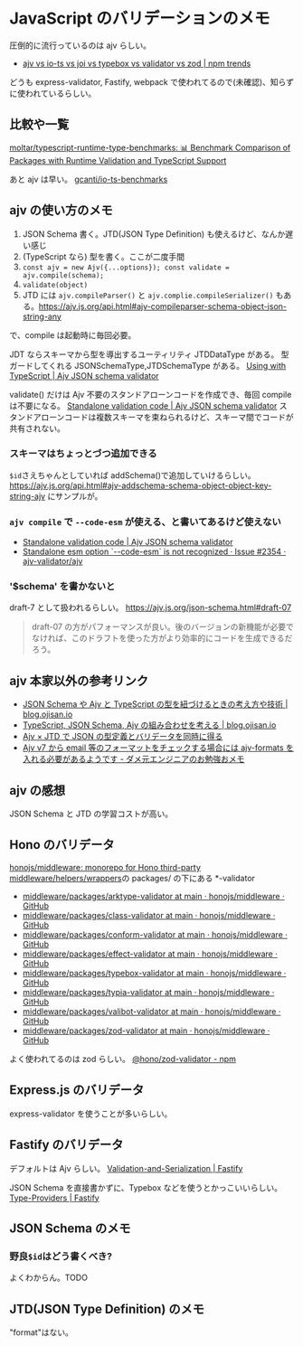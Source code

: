 # JavaScript のバリデーションのメモ

圧倒的に流行っているのは ajv らしい。

- [ajv vs io-ts vs joi vs typebox vs validator vs zod | npm trends](https://npmtrends.com/ajv-vs-io-ts-vs-joi-vs-typebox-vs-validator-vs-zod)

どうも express-validator, Fastify, webpack で使われてるので(未確認)、知らずに使われているらしい。

## 比較や一覧

[moltar/typescript-runtime-type-benchmarks: 📊 Benchmark Comparison of Packages with Runtime Validation and TypeScript Support](https://github.com/moltar/typescript-runtime-type-benchmarks?tab=readme-ov-file#readme)

あと ajv は早い。
[gcanti/io-ts-benchmarks](https://github.com/gcanti/io-ts-benchmarks?tab=readme-ov-file#results)

## ajv の使い方のメモ

1. JSON Schema 書く。JTD(JSON Type Definition) も使えるけど、なんか遅い感じ
2. (TypeScript なら) 型を書く。ここが二度手間
3. `const ajv = new Ajv({...options}); const validate = ajv.compile(schema);`
4. `validate(object)`
5. JTD には `ajv.compileParser()` と `ajv.complie.compileSerializer()` もある。<https://ajv.js.org/api.html#ajv-compileparser-schema-object-json-string-any>

で、compile は起動時に毎回必要。

JDT ならスキーマから型を導出するユーティリティ JTDDataType がある。
型ガードしてくれる JSONSchemaType,JTDSchemaType がある。
[Using with TypeScript | Ajv JSON schema validator](https://ajv.js.org/guide/typescript.html)

validate() だけは Ajv 不要のスタンドアローンコードを作成でき、毎回 compile は不要になる。
[Standalone validation code | Ajv JSON schema validator](https://ajv.js.org/standalone.html)
スタンドアローンコードは複数スキーマを束ねられるけど、スキーマ間でコードが共有されない。

### スキーマはちょっとづつ追加できる

`$id`さえちゃんとしていれば addSchema()で追加していけるらしい。
<https://ajv.js.org/api.html#ajv-addschema-schema-object-object-key-string-ajv>
にサンプルが。

### `ajv compile` で `--code-esm` が使える、と書いてあるけど使えない

- [Standalone validation code | Ajv JSON schema validator](https://ajv.js.org/standalone.html)
- [Standalone esm option \`--code-esm\` is not recognized · Issue #2354 · ajv-validator/ajv](https://github.com/ajv-validator/ajv/issues/2354)

### '$schema' を書かないと

draft-7 として扱われるらしい。
<https://ajv.js.org/json-schema.html#draft-07>

> draft-07 の方がパフォーマンスが良い。後のバージョンの新機能が必要でなければ、このドラフトを使った方がより効率的にコードを生成できるだろう。

## ajv 本家以外の参考リンク

- [JSON Schema や Ajv と TypeScript の型を紐づけるときの考え方や技術 | blog.ojisan.io](https://blog.ojisan.io/ajv-to-type/)
- [TypeScript, JSON Schema, Ajv の組み合わせを考える | blog.ojisan.io](https://blog.ojisan.io/typescript-json-schema-ajv/)
- [Ajv × JTD で JSON の型定義とバリデータを同時に得る](https://zenn.dev/ningensei848/articles/getting-started-with-ajv-on-jtd)
- [Ajv v7 から email 等のフォーマットをチェックする場合には ajv-formats を入れる必要があるようです - ダメ元エンジニアのお勉強おメモ](https://rasp.hateblo.jp/entry/2021/06/27/231827)

## ajv の感想

JSON Schema と JTD の学習コストが高い。

## Hono のバリデータ

[honojs/middleware: monorepo for Hono third-party middleware/helpers/wrappers](https://github.com/honojs/middleware)の packages/ の下にある \*-validator

- [middleware/packages/arktype-validator at main · honojs/middleware · GitHub](https://github.com/honojs/middleware/tree/main/packages/arktype-validator)
- [middleware/packages/class-validator at main · honojs/middleware · GitHub](https://github.com/honojs/middleware/tree/main/packages/class-validator)
- [middleware/packages/conform-validator at main · honojs/middleware · GitHub](https://github.com/honojs/middleware/tree/main/packages/conform-validator)
- [middleware/packages/effect-validator at main · honojs/middleware · GitHub](https://github.com/honojs/middleware/tree/main/packages/effect-validator)
- [middleware/packages/typebox-validator at main · honojs/middleware · GitHub](https://github.com/honojs/middleware/tree/main/packages/typebox-validator)
- [middleware/packages/typia-validator at main · honojs/middleware · GitHub](https://github.com/honojs/middleware/tree/main/packages/typia-validator)
- [middleware/packages/valibot-validator at main · honojs/middleware · GitHub](https://github.com/honojs/middleware/tree/main/packages/valibot-validator)
- [middleware/packages/zod-validator at main · honojs/middleware · GitHub](https://github.com/honojs/middleware/tree/main/packages/zod-validator)

よく使われてるのは zod らしい。
[@hono/zod-validator - npm](https://www.npmjs.com/package/@hono/zod-validator)

## Express.js のバリデータ

express-validator を使うことが多いらしい。

## Fastify のバリデータ

デフォルトは Ajv らしい。
[Validation-and-Serialization | Fastify](https://fastify.dev/docs/latest/Reference/Validation-and-Serialization/)

JSON Schema を直接書かずに、Typebox などを使うとかっこいいらしい。
[Type-Providers | Fastify](https://fastify.dev/docs/latest/Reference/Type-Providers/)

## JSON Schema のメモ

### 野良`$id`はどう書くべき?

よくわからん。TODO

## JTD(JSON Type Definition) のメモ

"format"はない。
